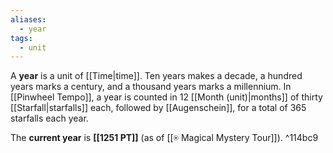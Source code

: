 ```yaml
---
aliases:
  - year
tags:
  - unit
---
```

A **year** is a unit of [[Time|time]]. Ten years makes a decade, a hundred years marks a century, and a thousand years marks a millennium. In [[Pinwheel Tempo]], a year is counted in 12 [[Month (unit)|months]] of thirty [[Starfall|starfalls]] each, followed by [[Augenschein]], for a total of 365 starfalls each year.

The **current year** is **[[1251 PT]]** (as of [[⍟ Magical Mystery Tour]]). ^114bc9